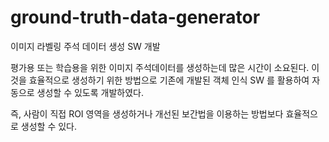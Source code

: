 # ground-truth-data-generator
이미지 라벨링 주석 데이터 생성 SW 개발

평가용 또는 학습용을 위한 이미지 주석데이터를 생성하는데 많은 시간이 소요된다.
이것을 효율적으로 생성하기 위한 방법으로 기존에 개발된 객체 인식 SW 를 활용하여 자동으로 생성할 수 있도록 개발하였다.

즉, 사람이 직접 ROI 영역을 생성하거나 개선된 보간법을 이용하는 방법보다 효율적으로 생성할 수 있다.
